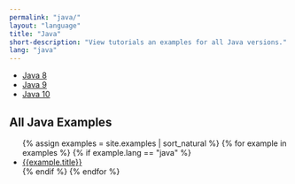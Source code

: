 ```yaml
---
permalink: "java/"
layout: "language"
title: "Java"
short-description: "View tutorials an examples for all Java versions."
lang: "java"
---
```


* [Java 8](/java/8/)
* [Java 9](/java/9/)
* [Java 10](/java/10/)

<h2>All Java Examples</h2>
<ul>
{% assign examples = site.examples | sort_natural %}
  {% for example in examples %}
    {% if example.lang == "java" %}
      <li><a href="{{ example.url }}">{{example.title}}</a></li>
    {% endif %}
  {% endfor %}
</ul>